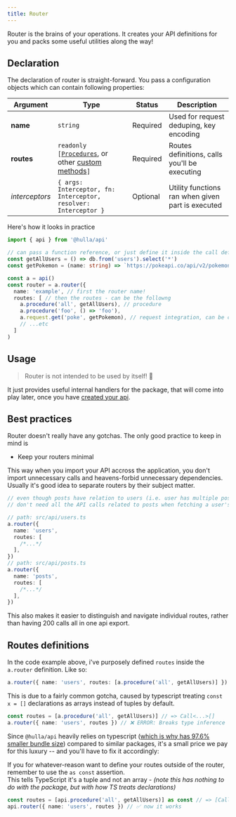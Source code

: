 ```yaml
---
title: Router
---
```


Router is the brains of your operations. It creates your API definitions for you and packs some useful utilities along the way!

## Declaration

The declaration of router is straight-forward. You pass a configuration objects which can contain following properties:

| Argument       | Type                                                                                          | Status   | Description                                       |
| -------------- | --------------------------------------------------------------------------------------------- | -------- | ------------------------------------------------- |
| **name**       | `string`                                                                                      | Required | Used for request deduping, key encoding           |
| **routes**     | `readonly [`[`Procedures`](/docs/api/core-concepts/procedures), or other [custom methods](/docs/api/advanced/custom)`]` | Required | Routes definitions, calls you'll be executing     |
| _interceptors_ | `{ args: Interceptor, fn: Interceptor, resolver: Interceptor }`                               | Optional | Utility functions ran when given part is executed |

Here's how it looks in practice

```ts
import { api } from '@hulla/api'

// can pass a function reference, or just define it inside the call definition
const getAllUsers = () => db.from('users').select('*')
const getPokemon = (name: string) => `https://pokeapi.co/api/v2/pokemon/${name}`

const a = api()
const router = a.router({
  name: 'example', // first the router name!
  routes: [ // then the routes - can be the followng
    a.procedure('all', getAllUsers), // procedure
    a.procedure('foo', () => 'foo'),
    a.request.get('poke', getPokemon), // request integration, can be custom methods, not only procedures
    // ...etc
  ]
)
```

## Usage

> Router is not intended to be used by itself! 🚧

It just provides useful internal handlers for the package, that will come into play later, once you have [created your api](/docs/api/core-concepts/create).

## Best practices

Router doesn't really have any gotchas. The only good practice to keep in mind is

- Keep your routers minimal

This way when you import your API accross the application, you don't import unnecessary calls and heavens-forbid unnecessary dependencies. Usually it's good idea to separate routers by their subject matter.

```ts
// even though posts have relation to users (i.e. user has multiple posts). You probably
// don't need all the API calls related to posts when fetching a user's profile.

// path: src/api/users.ts
a.router({
  name: 'users',
  routes: [
    /*...*/
  ],
})
// path: src/api/posts.ts
a.router({
  name: 'posts',
  routes: [
    /*...*/
  ],
})
```

This also makes it easier to distinguish and navigate individual routes, rather than having 200 calls all in one api export.

## Routes definitions

In the code example above, i've purposely defined `routes` inside the `a.router` definition. Like so:

```ts
a.router({ name: 'users', routes: [a.procedure('all', getAllUsers)] }) // ✅ ok
```

This is due to a fairly common gotcha, caused by typescript treating `const x = []` declarations as arrays instead of tuples by default.

```ts
const routes = [a.procedure('all', getAllUsers)] // => Call<...>[]
a.router({ name: 'users', routes }) // ❌ ERROR: Breaks type inference - array not a tuple
```

Since `@hulla/api` heavily relies on typescript ([which is why has 97.6% smaller bundle size](/docs/api#how-come-the-package-size-is-so-drastically-different)) compared to similar packages, it's a small price we pay for this luxury -- and you'll have to fix it accordingly:

If you for whatever-reason want to define your routes outside of the router, remember to use the `as const` assertion.<br/>This tells TypeScript it's a tuple and not an array - _(note this has nothing to do with the package, but with how TS treats declarations)_

```ts
const routes = [api.procedure('all', getAllUsers)] as const // => [Call<...>] :: note the as const
api.router({ name: 'users', routes }) // ✅ now it works
```
